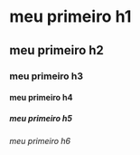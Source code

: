 # meu primeiro h1
## meu primeiro h2
### meu primeiro h3
#### meu primeiro h4
##### meu primeiro h5
###### meu primeiro h6
